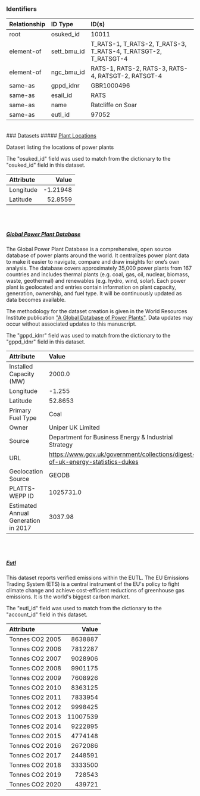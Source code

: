 ### Identifiers

| Relationship   | ID Type     | ID(s)                                                          |
|:---------------|:------------|:---------------------------------------------------------------|
| root           | osuked_id   | 10011                                                          |
| element-of     | sett_bmu_id | T_RATS-1, T_RATS-2, T_RATS-3, T_RATS-4, T_RATSGT-2, T_RATSGT-4 |
| element-of     | ngc_bmu_id  | RATS-1, RATS-2, RATS-3, RATS-4, RATSGT-2, RATSGT-4             |
| same-as        | gppd_idnr   | GBR1000496                                                     |
| same-as        | esail_id    | RATS                                                           |
| same-as        | name        | Ratcliffe on Soar                                              |
| same-as        | eutl_id     | 97052                                                          |

<br>
### Datasets
##### <a href="https://raw.githubusercontent.com/OSUKED/Dictionary-Datasets/main/datasets/plant-locations/datapackage.json">Plant Locations</a>

Dataset listing the locations of power plants

The "osuked_id" field was used to match from the dictionary to the "osuked_id" field in this dataset.

| Attribute   |    Value |
|:------------|---------:|
| Longitude   | -1.21948 |
| Latitude    | 52.8559  |

<br><br>
##### <a href="https://raw.githubusercontent.com/OSUKED/Dictionary-Datasets/main/datasets/global-power-plant-database/datapackage.json">Global Power Plant Database</a>

The Global Power Plant Database is a comprehensive, open source database of power plants around the world. It centralizes power plant data to make it easier to navigate, compare and draw insights for one’s own analysis. The database covers approximately 35,000 power plants from 167 countries and includes thermal plants (e.g. coal, gas, oil, nuclear, biomass, waste, geothermal) and renewables (e.g. hydro, wind, solar). Each power plant is geolocated and entries contain information on plant capacity, generation, ownership, and fuel type. It will be continuously updated as data becomes available. 

The methodology for the dataset creation is given in the World Resources Institute publication ["A Global Database of Power Plants"](https://www.wri.org/research/global-database-power-plants). Data updates may occur without associated updates to this manuscript.

The "gppd_idnr" field was used to match from the dictionary to the "gppd_idnr" field in this dataset.

| Attribute                           | Value                                                                          |
|:------------------------------------|:-------------------------------------------------------------------------------|
| Installed Capacity (MW)             | 2000.0                                                                         |
| Longitude                           | -1.255                                                                         |
| Latitude                            | 52.8653                                                                        |
| Primary Fuel Type                   | Coal                                                                           |
| Owner                               | Uniper UK Limited                                                              |
| Source                              | Department for Business Energy & Industrial Strategy                           |
| URL                                 | https://www.gov.uk/government/collections/digest-of-uk-energy-statistics-dukes |
| Geolocation Source                  | GEODB                                                                          |
| PLATTS-WEPP ID                      | 1025731.0                                                                      |
| Estimated Annual Generation in 2017 | 3037.98                                                                        |

<br><br>
##### <a href="https://raw.githubusercontent.com/OSUKED/Dictionary-Datasets/main/datasets/eutl/datapackage.json">Eutl</a>

This dataset reports verified emissions within the EUTL. The EU Emissions Trading System (ETS) is a central instrument of the EU's policy to fight climate change and achieve cost-efficient reductions of greenhouse gas emissions. It is the world's biggest carbon market.

The "eutl_id" field was used to match from the dictionary to the "account_id" field in this dataset.

| Attribute       |    Value |
|:----------------|---------:|
| Tonnes CO2 2005 |  8638887 |
| Tonnes CO2 2006 |  7812287 |
| Tonnes CO2 2007 |  9028906 |
| Tonnes CO2 2008 |  9901175 |
| Tonnes CO2 2009 |  7608926 |
| Tonnes CO2 2010 |  8363125 |
| Tonnes CO2 2011 |  7833954 |
| Tonnes CO2 2012 |  9998425 |
| Tonnes CO2 2013 | 11007539 |
| Tonnes CO2 2014 |  9222895 |
| Tonnes CO2 2015 |  4774148 |
| Tonnes CO2 2016 |  2672086 |
| Tonnes CO2 2017 |  2448591 |
| Tonnes CO2 2018 |  3333500 |
| Tonnes CO2 2019 |   728543 |
| Tonnes CO2 2020 |   439721 |
